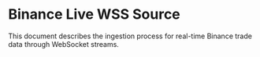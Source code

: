 # Binance Live WSS Source

This document describes the ingestion process for real-time Binance trade data through WebSocket streams.

